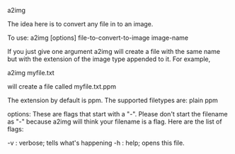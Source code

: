 a2img

The idea here is to convert any file in to an image.

To use:
a2img [options] file-to-convert-to-image image-name

If you just give one argument a2img will create a file with the same name but
with the extension of the image type appended to it. For example,

a2img myfile.txt

will create a file called
myfile.txt.ppm

The extension by default is ppm. The supported filetypes are:
plain ppm

options:
These are flags that start with a "-". Please don't start the filename as "-"
because a2img will think your filename is a flag. Here are the list of flags:

-v : verbose; tells what's happening
-h : help; opens this file.
